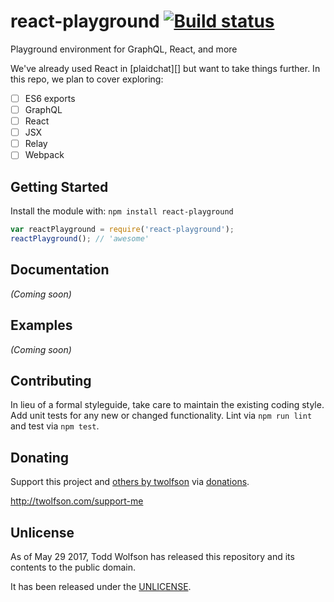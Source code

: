 # react-playground [![Build status](https://travis-ci.org/twolfson/react-playground.svg?branch=master)](https://travis-ci.org/twolfson/react-playground)

Playground environment for GraphQL, React, and more

We've already used React in [plaidchat][] but want to take things further. In this repo, we plan to cover exploring:

- [ ] ES6 exports
- [ ] GraphQL
- [ ] React
- [ ] JSX
- [ ] Relay
- [ ] Webpack

## Getting Started
Install the module with: `npm install react-playground`

```js
var reactPlayground = require('react-playground');
reactPlayground(); // 'awesome'
```

## Documentation
_(Coming soon)_

## Examples
_(Coming soon)_

## Contributing
In lieu of a formal styleguide, take care to maintain the existing coding style. Add unit tests for any new or changed functionality. Lint via `npm run lint` and test via `npm test`.

## Donating
Support this project and [others by twolfson][twolfson-projects] via [donations][twolfson-support-me].

<http://twolfson.com/support-me>

[twolfson-projects]: http://twolfson.com/projects
[twolfson-support-me]: http://twolfson.com/support-me

## Unlicense
As of May 29 2017, Todd Wolfson has released this repository and its contents to the public domain.

It has been released under the [UNLICENSE][].

[UNLICENSE]: UNLICENSE
